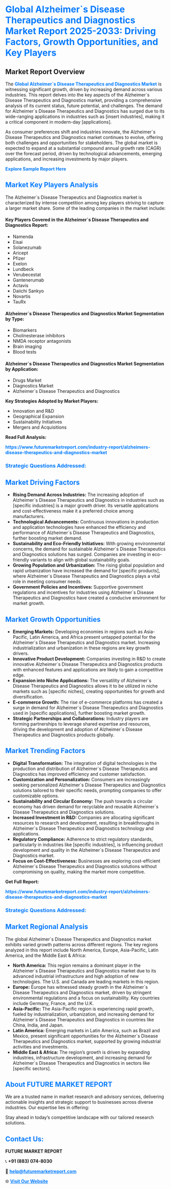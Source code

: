 <h1 style="color: #007BFF;">Global Alzheimer`s Disease Therapeutics and Diagnostics Market Report 2025-2033: Driving Factors, Growth Opportunities, and Key Players</h1>

<section id="overview">
<h2>Market Report Overview</h2>
<p>The <a href="https://www.futuremarketreport.com/industry-report/alzheimers-disease-therapeutics-and-diagnostics-market" style="color: #007BFF; text-decoration: none;"><strong>Global Alzheimer`s Disease Therapeutics and Diagnostics Market</strong></a> is witnessing significant growth, driven by increasing demand across various industries. This report delves into the key aspects of the Alzheimer`s Disease Therapeutics and Diagnostics market, providing a comprehensive analysis of its current status, future potential, and challenges. The demand for Alzheimer`s Disease Therapeutics and Diagnostics has surged due to its wide-ranging applications in industries such as [insert industries], making it a critical component in modern-day [applications].</p>
<p>As consumer preferences shift and industries innovate, the Alzheimer`s Disease Therapeutics and Diagnostics market continues to evolve, offering both challenges and opportunities for stakeholders. The global market is expected to expand at a substantial compound annual growth rate (CAGR) over the forecast period, driven by technological advancements, emerging applications, and increasing investments by major players.</p>
</section>

<section id="overview">
<p><a href="https://www.futuremarketreport.com/request-sample/reportId=47433" style="color: #007BFF; text-decoration: none;"><strong>Explore Sample Report Here</strong></a></p>
</section>

<section id="key-players">
<h2 style="color: #007BFF;">Market Key Players Analysis</h2>
<p>The Alzheimer`s Disease Therapeutics and Diagnostics market is characterized by intense competition among key players striving to capture a larger market share. Some of the leading companies in the market include:</p>
<h4>Key Players Covered in the Alzheimer`s Disease Therapeutics and Diagnostics Report:</h4>
<ul><li>Namenda</li><li>Eisai</li><li>Solanezumab</li><li>Aricept</li><li>Pfizer</li><li>Exelon</li><li>Lundbeck</li><li>Verubecestat</li><li>Gantenerumab</li><li>Actavis</li><li>Daiichi Sankyo</li><li>Novartis</li><li>TauRx</li></ul>
<h4>Alzheimer`s Disease Therapeutics and Diagnostics Market Segmentation by Type:</h4>
<ul><li>Biomarkers</li><li>Cholinesterase inhibitors</li><li>NMDA receptor antagonists</li><li>Brain imaging</li><li>Blood tests</li></ul>

<h4>Alzheimer`s Disease Therapeutics and Diagnostics Market Segmentation by Application:</h4>
<ul><li>Drugs Market</li><li>Diagnostics Market</li><li>Alzheimer`s Disease Therapeutics and Diagnostics</li></ul>
<p><strong>Key Strategies Adopted by Market Players:</strong></p>
<ul>
<li>Innovation and R&D</li>
<li>Geographical Expansion</li>
<li>Sustainability Initiatives</li>
<li>Mergers and Acquisitions</li>
</ul>
</section>

<section>
<p><strong>Read Full Analysis: </strong></p><a href="https://www.futuremarketreport.com/industry-report/alzheimers-disease-therapeutics-and-diagnostics-market" style="color: #007BFF; text-decoration: none;"><strong>https://www.futuremarketreport.com/industry-report/alzheimers-disease-therapeutics-and-diagnostics-market</strong></a>
<h3 style="color: #007BFF;">Strategic Questions Addressed:</h3>
</section>

<section id="driving-factors">
<h2 style="color: #007BFF;">Market Driving Factors</h2>
<ul>
<li><strong>Rising Demand Across Industries:</strong> The increasing adoption of Alzheimer`s Disease Therapeutics and Diagnostics in industries such as [specific industries] is a major growth driver. Its versatile applications and cost-effectiveness make it a preferred choice among manufacturers.</li>
<li><strong>Technological Advancements:</strong> Continuous innovations in production and application technologies have enhanced the efficiency and performance of Alzheimer`s Disease Therapeutics and Diagnostics, further boosting market demand.</li>
<li><strong>Sustainability and Eco-Friendly Initiatives:</strong> With growing environmental concerns, the demand for sustainable Alzheimer`s Disease Therapeutics and Diagnostics solutions has surged. Companies are investing in eco-friendly variants to align with global sustainability goals.</li>
<li><strong>Growing Population and Urbanization:</strong> The rising global population and rapid urbanization have increased the demand for [specific products], where Alzheimer`s Disease Therapeutics and Diagnostics plays a vital role in meeting consumer needs.</li>
<li><strong>Government Policies and Incentives:</strong> Supportive government regulations and incentives for industries using Alzheimer`s Disease Therapeutics and Diagnostics have created a conducive environment for market growth.</li>
</ul>
</section>

<section id="growth-opportunities">
<h2 style="color: #007BFF;">Market Growth Opportunities</h2>
<ul>
<li><strong>Emerging Markets:</strong> Developing economies in regions such as Asia-Pacific, Latin America, and Africa present untapped potential for the Alzheimer`s Disease Therapeutics and Diagnostics market. Increasing industrialization and urbanization in these regions are key growth drivers.</li>
<li><strong>Innovative Product Development:</strong> Companies investing in R&D to create innovative Alzheimer`s Disease Therapeutics and Diagnostics products with enhanced features and applications are likely to gain a competitive edge.</li>
<li><strong>Expansion into Niche Applications:</strong> The versatility of Alzheimer`s Disease Therapeutics and Diagnostics allows it to be utilized in niche markets such as [specific niches], creating opportunities for growth and diversification.</li>
<li><strong>E-commerce Growth:</strong> The rise of e-commerce platforms has created a surge in demand for Alzheimer`s Disease Therapeutics and Diagnostics used in [specific applications], further boosting market growth.</li>
<li><strong>Strategic Partnerships and Collaborations:</strong> Industry players are forming partnerships to leverage shared expertise and resources, driving the development and adoption of Alzheimer`s Disease Therapeutics and Diagnostics products globally.</li>
</ul>
</section>

<section id="trending-factors">
<h2 style="color: #007BFF;">Market Trending Factors</h2>
<ul>
<li><strong>Digital Transformation:</strong> The integration of digital technologies in the production and distribution of Alzheimer`s Disease Therapeutics and Diagnostics has improved efficiency and customer satisfaction.</li>
<li><strong>Customization and Personalization:</strong> Consumers are increasingly seeking personalized Alzheimer`s Disease Therapeutics and Diagnostics solutions tailored to their specific needs, prompting companies to offer customizable options.</li>
<li><strong>Sustainability and Circular Economy:</strong> The push towards a circular economy has driven demand for recyclable and reusable Alzheimer`s Disease Therapeutics and Diagnostics solutions.</li>
<li><strong>Increased Investment in R&D:</strong> Companies are allocating significant resources to research and development, resulting in breakthroughs in Alzheimer`s Disease Therapeutics and Diagnostics technology and applications.</li>
<li><strong>Regulatory Compliance:</strong> Adherence to strict regulatory standards, particularly in industries like [specific industries], is influencing product development and quality in the Alzheimer`s Disease Therapeutics and Diagnostics market.</li>
<li><strong>Focus on Cost-Effectiveness:</strong> Businesses are exploring cost-efficient Alzheimer`s Disease Therapeutics and Diagnostics solutions without compromising on quality, making the market more competitive.</li>
</ul>
</section>

<section>
<p><strong>Get Full Report: </strong></p><a href="https://www.futuremarketreport.com/industry-report/alzheimers-disease-therapeutics-and-diagnostics-market" style="color: #007BFF; text-decoration: none;"><strong>https://www.futuremarketreport.com/industry-report/alzheimers-disease-therapeutics-and-diagnostics-market</strong></a>
<h3 style="color: #007BFF;">Strategic Questions Addressed:</h3>
</section>


<section id="regional-analysis">
<h2 style="color: #007BFF;">Market Regional Analysis</h2>
<p>The global Alzheimer`s Disease Therapeutics and Diagnostics market exhibits varied growth patterns across different regions. The key regions analyzed in this report include North America, Europe, Asia-Pacific, Latin America, and the Middle East & Africa:</p>
<ul>
<li><strong>North America:</strong> This region remains a dominant player in the Alzheimer`s Disease Therapeutics and Diagnostics market due to its advanced industrial infrastructure and high adoption of new technologies. The U.S. and Canada are leading markets in this region.</li>
<li><strong>Europe:</strong> Europe has witnessed steady growth in the Alzheimer`s Disease Therapeutics and Diagnostics market, driven by stringent environmental regulations and a focus on sustainability. Key countries include Germany, France, and the U.K.</li>
<li><strong>Asia-Pacific:</strong> The Asia-Pacific region is experiencing rapid growth, fueled by industrialization, urbanization, and increasing demand for Alzheimer`s Disease Therapeutics and Diagnostics in countries like China, India, and Japan.</li>
<li><strong>Latin America:</strong> Emerging markets in Latin America, such as Brazil and Mexico, present significant opportunities for the Alzheimer`s Disease Therapeutics and Diagnostics market, supported by growing industrial activities and investments.</li>
<li><strong>Middle East & Africa:</strong> The region’s growth is driven by expanding industries, infrastructure development, and increasing demand for Alzheimer`s Disease Therapeutics and Diagnostics in sectors like [specific sectors].</li>
</ul>
</section>

<footer>
<h2 style="color: #007BFF;">About FUTURE MARKET REPORT</h2>
<p>We are a trusted name in market research and advisory services, delivering actionable insights and strategic support to businesses across diverse industries. Our expertise lies in offering:</p>

<p>Stay ahead in today’s competitive landscape with our tailored research solutions.</p>

<h2 style="color: #007BFF;">Contact Us:</h2>
<p><strong>FUTURE MARKET REPORT</strong></p>
<p>📞 <strong>+91 (883) 074-8030</strong></p>
<p>📧 <strong><a href="mailto:help@futuremarketreport.com" style="color: #007BFF;">help@futuremarketreport.com</a></strong></p>
<p>🌐 <strong><a href="https://www.futuremarketreport.com/" style="color: #007BFF;">Visit Our Website</a></strong></p>
</footer>